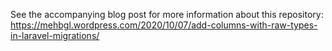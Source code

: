 See the accompanying blog post for more information about this repository: https://mehbgl.wordpress.com/2020/10/07/add-columns-with-raw-types-in-laravel-migrations/
